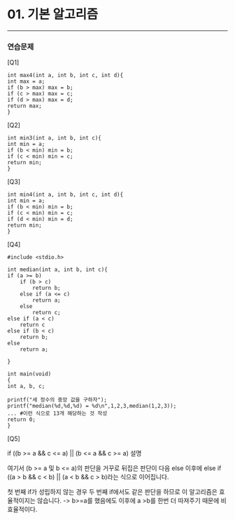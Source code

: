 # 01. 기본 알고리즘

------

### 연습문제 

[Q1]

```} 
int max4(int a, int b, int c, int d){
int max = a;
if (b > max) max = b;
if (c > max) max = c;
if (d > max) max = d;
return max;
}
```

[Q2]

```
int min3(int a, int b, int c){
int min = a;
if (b < min) min = b;
if (c < min) min = c;
return min;
}
```

[Q3]

```
int min4(int a, int b, int c, int d){
int min = a;
if (b < min) min = b;
if (c < min) min = c;
if (d < min) min = d;
return min;
}
```

[Q4]

```
#include <stdio.h>

int median(int a, int b, int c){
if (a >= b)
	if (b > c)
		return b;
	else if (a <= c)
		return a;
	else
		return c;
else if (a < c)
	return c
else if (b < c)
	return b;
else
	return a;
		
}

int main(void)
{
int a, b, c;

printf("세 정수의 중앙 값을 구하자");
printf("median(%d,%d,%d) = %d\n",1,2,3,median(1,2,3));
... #이런 식으로 13개 해당하는 것 작성
return 0;
}
```

[Q5]

if ((b >= a && c <= a) || (b <= a && c >= a) 설명

여기서 (b >= a 및 b <= a)의 판단을 거꾸로 뒤집은 판단이 다음 else 이후에 else if ((a > b && c < b) || (a < b && c > b)라는 식으로 이어집니다.  

첫 번째 if가 성립하지 않는 경우 두 번째 if에서도 같은 판단을 하므로 이 알고리즘은 효율적이지는 않습니다. -> b>=a를 했음에도 이후에 a >b를 한번 더 따져주기 때문에 비효율적이다.

